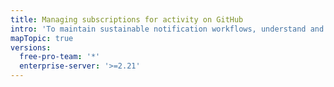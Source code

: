 ```yaml
---
title: Managing subscriptions for activity on GitHub
intro: 'To maintain sustainable notification workflows, understand and regularly review your subscriptions.'
mapTopic: true
versions:
  free-pro-team: '*'
  enterprise-server: '>=2.21'
---
```


